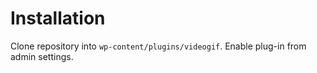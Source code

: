 # Installation

Clone repository into `wp-content/plugins/videogif`. Enable plug-in from admin settings.
